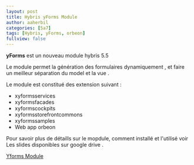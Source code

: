 ```yaml
---
layout: post
title: Hybris yForms Module
author: aaherbil  
categories: [5a7]
tags: [Hybris, yForms, orbeon]
fullview: false
---
```



**yForms**  est un nouveau module hybris 5.5

Le module permet la génération des formulaires dynamiquement , et faire un meilleur séparation du model et la vue . 

Le module est constitué des extension suivant : 

- xyformsservices 
- xyformsfacades 
- xyformscockpits 
- xyformsstorefrontcommons 
- xyformssamples 
- Web app orbeon



Pour savoir plus de détaills sur le mopdule, comment installé et l'utilisé voir Les slides disponibles sur google drive .

<div class="drive_chip">
	<a href="https://docs.google.com/presentation/d/1KkDhEv-X6_opA15QuCJmadrhKUHYVvTlIl5RvzgeJKo/edit?usp=drive_web" target="_blank">
     <span dir="ltr">Yforms Module</span>
	</a>
</div>
